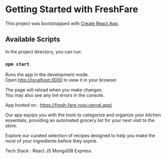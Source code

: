 # Getting Started with FreshFare

This project was bootstrapped with [Create React App](https://github.com/facebook/create-react-app).

## Available Scripts

In the project directory, you can run:

### `npm start`

Runs the app in the development mode.\
Open [http://localhost:3000](http://localhost:3000) to view it in your browser.

The page will reload when you make changes.\
You may also see any lint errors in the console.

App hosted on : https://fresh-fare-rosy.vercel.app/

Our app equips you with the tools to categorize and organize your kitchen essentials, providing an automated grocery list for your next visit to the store.

Explore our curated selection of recipes designed to help you make the most of your ingredients before they expire.


Tech Stack : 
React JS
MongoDB
Express



